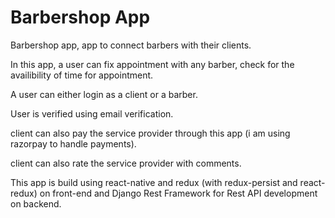 # Barbershop App

Barbershop app, app to connect barbers with their clients.

In this app, a user can fix appointment with any barber, check for the availibility of time for appointment.

A user can either login as a client or a barber.

User is verified using email verification.

client can also pay the service provider through this app (i am using razorpay to handle payments).

client can also rate the service provider with comments.

This app is build using react-native and redux (with redux-persist and react-redux) on front-end and Django Rest Framework for Rest API development on backend.